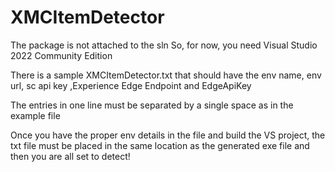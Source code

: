 # XMCItemDetector

The package is not attached to the sln
So, for now, you need Visual Studio 2022 Community Edition

There is a sample XMCItemDetector.txt that should have the env name, env url, sc api key ,Experience Edge Endpoint and EdgeApiKey

The entries in one line must be separated by a single space as in the example file

Once you have the proper env details in the file and build the VS project, the txt file must be placed in the same location as the generated exe file and then you are all set to detect!

